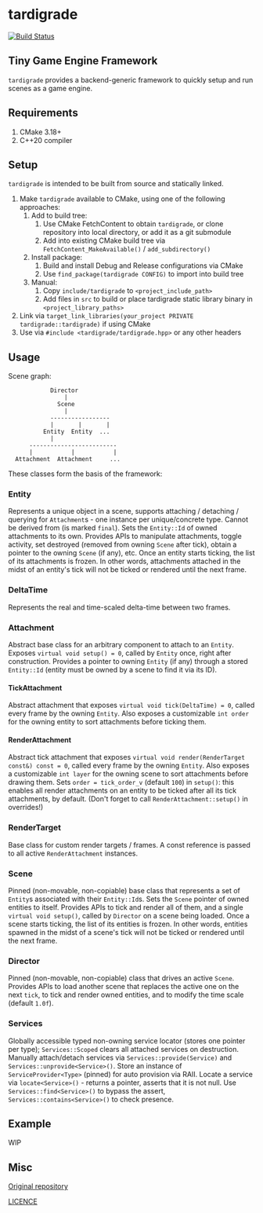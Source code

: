 # tardigrade

[![Build Status](https://github.com/karnkaul/tardigrade/actions/workflows/ci.yml/badge.svg)](https://github.com/karnkaul/tardigrade/actions/workflows/ci.yml)

## Tiny Game Engine Framework

`tardigrade` provides a backend-generic framework to quickly setup and run scenes as a game engine.

## Requirements

1. CMake 3.18+
1. C++20 compiler

## Setup

`tardigrade` is intended to be built from source and statically linked.

1. Make `tardigrade` available to CMake, using one of the following approaches:
    1. Add to build tree:
        1. Use CMake FetchContent to obtain `tardigrade`, or clone repository into local directory, or add it as a git submodule
        1. Add into existing CMake build tree via  `FetchContent_MakeAvailable()` / `add_subdirectory()`
    1. Install package:
        1. Build and install Debug and Release configurations via CMake
        1. Use `find_package(tardigrade CONFIG)` to import into build tree
    1. Manual:
        1. Copy `include/tardigrade` to `<project_include_path>`
        1. Add files in `src` to build or place tardigrade static library binary in `<project_library_paths>`
1. Link via `target_link_libraries(your_project PRIVATE tardigrade::tardigrade)` if using CMake
1. Use via `#include <tardigrade/tardigrade.hpp>` or any other headers

## Usage

Scene graph:

```
            Director
                |
              Scene
                |
            -----------------
            |       |       |
          Entity  Entity  ...
            |
      -------------------------
      |           |           |
  Attachment  Attachment     ... 
```

These classes form the basis of the framework:

### Entity

Represents a unique object in a scene, supports attaching / detaching / querying for `Attachment`s - one instance per unique/concrete type. Cannot be derived from (is marked `final`). Sets the `Entity::Id` of owned attachments to its own. Provides APIs to manipulate attachments, toggle activity, set destroyed (removed from owning `Scene` after tick), obtain a pointer to the owning `Scene` (if any), etc. Once an entity starts ticking, the list of its attachments is frozen. In other words, attachments attached in the midst of an entity's tick will not be ticked or rendered until the next frame.

### DeltaTime

Represents the real and time-scaled delta-time between two frames.

### Attachment

Abstract base class for an arbitrary component to attach to an `Entity`. Exposes `virtual void setup() = 0`, called by `Entity` once, right after construction. Provides a pointer to owning `Entity` (if any) through a stored `Entity::Id` (entity must be owned by a scene to find it via its ID).

#### TickAttachment

Abstract attachment that exposes `virtual void tick(DeltaTime) = 0`, called every frame by the owning `Entity`. Also exposes a customizable `int order` for the owning entity to sort attachments before ticking them.

#### RenderAttachment

Abstract tick attachment that exposes `virtual void render(RenderTarget const&) const = 0`, called every frame by the owning `Entity`. Also exposes a customizable `int layer` for the owning scene to sort attachments before drawing them. Sets `order = tick_order_v` (default `100`) in `setup()`: this enables all render attachments on an entity to be ticked after all its tick attachments, by default. (Don't forget to call `RenderAttachment::setup()` in overrides!)

### RenderTarget

Base class for custom render targets / frames. A const reference is passed to all active `RenderAttachment` instances.

### Scene

Pinned (non-movable, non-copiable) base class that represents a set of `Entity`s associated with their `Entity::Id`s. Sets the `Scene` pointer of owned entities to itself. Provides APIs to tick and render all of them, and a single `virtual void setup()`, called by `Director` on a scene being loaded. Once a scene starts ticking, the list of its entities is frozen. In other words, entities spawned in the midst of a scene's tick will not be ticked or rendered until the next frame.

### Director

Pinned (non-movable, non-copiable) class that drives an active `Scene`. Provides APIs to load another scene that replaces the active one on the next `tick`, to tick and render owned entities, and to modify the time scale (default `1.0f`).

### Services

Globally accessible typed non-owning service locator (stores one pointer per type); `Services::Scoped` clears all attached services on destruction. Manually attach/detach services via `Services::provide(Service)` and `Services::unprovide<Service>()`. Store an instance of `ServiceProvider<Type>` (pinned) for auto provision via RAII. Locate a service via `locate<Service>()` - returns a pointer, asserts that it is not null. Use `Services::find<Service>()` to bypass the assert, `Services::contains<Service>()` to check presence.

## Example

WIP

## Misc

[Original repository](https://github.com/karnkaul/tardigrade)

[LICENCE](LICENSE)
